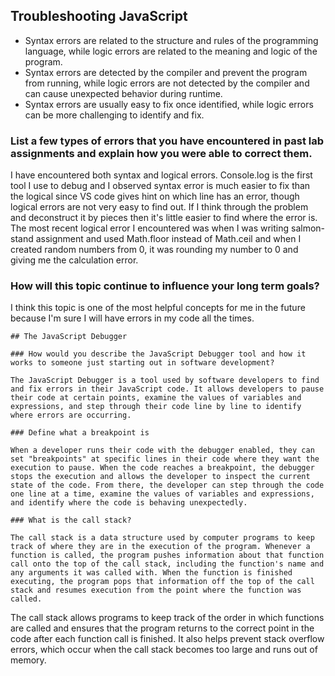## Troubleshooting JavaScript

  - Syntax errors are related to the structure and rules of the programming language, while logic errors are related to the meaning and logic of the program.
- Syntax errors are detected by the compiler and prevent the program from running, while logic errors are not detected by the compiler and can cause unexpected behavior during runtime.
- Syntax errors are usually easy to fix once identified, while logic errors can be more challenging to identify and fix.

 ### List a few types of errors that you have encountered in past lab assignments and explain how you were able to correct them.
  
  I have encountered both syntax and logical errors. Console.log is the first tool I use to debug and I observed syntax error is much easier to fix than the logical since  VS code gives hint on which line has an error, though logical errors are not very easy to find out. If I think through the problem and deconstruct it by pieces then it's little easier to find where the error is. The most recent logical error I encountered was when I was writing salmon-stand assignment and used Math.floor instead of Math.ceil and when I created random numbers from 0, it was rounding my number to 0 and giving me the calculation error.
  
  ### How will this topic continue to influence your long term goals?
  
  I think this topic is one of the most helpful concepts for me in the future because I'm sure I will have errors in my code all the times. 
    
    ## The JavaScript Debugger
    
    ### How would you describe the JavaScript Debugger tool and how it works to someone just starting out in software development?
    
    The JavaScript Debugger is a tool used by software developers to find and fix errors in their JavaScript code. It allows developers to pause their code at certain points, examine the values of variables and expressions, and step through their code line by line to identify where errors are occurring.
    
    ### Define what a breakpoint is
    
    When a developer runs their code with the debugger enabled, they can set "breakpoints" at specific lines in their code where they want the execution to pause. When the code reaches a breakpoint, the debugger stops the execution and allows the developer to inspect the current state of the code. From there, the developer can step through the code one line at a time, examine the values of variables and expressions, and identify where the code is behaving unexpectedly.
    
    ### What is the call stack?
    
    The call stack is a data structure used by computer programs to keep track of where they are in the execution of the program. Whenever a function is called, the program pushes information about that function call onto the top of the call stack, including the function's name and any arguments it was called with. When the function is finished executing, the program pops that information off the top of the call stack and resumes execution from the point where the function was called.

The call stack allows programs to keep track of the order in which functions are called and ensures that the program returns to the correct point in the code after each function call is finished. It also helps prevent stack overflow errors, which occur when the call stack becomes too large and runs out of memory.
    
    
    
    
